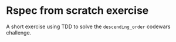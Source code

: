 # Rspec from scratch exercise

A short exercise using TDD to solve the ```descending_order``` codewars challenge.
